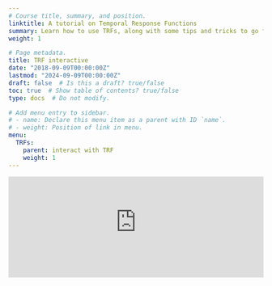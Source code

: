 ```yaml
---
# Course title, summary, and position.
linktitle: A tutorial on Temporal Response Functions
summary: Learn how to use TRFs, along with some tips and tricks to go further, and faster.
weight: 1

# Page metadata.
title: TRF interactive
date: "2018-09-09T00:00:00Z"
lastmod: "2024-09-09T00:00:00Z"
draft: false  # Is this a draft? true/false
toc: true  # Show table of contents? true/false
type: docs  # Do not modify.

# Add menu entry to sidebar.
# - name: Declare this menu item as a parent with ID `name`.
# - weight: Position of link in menu.
menu:
  TRFs:
    parent: interact with TRF
    weight: 1
---
```


<iframe src="https://hugow.pythonanywhere.com/" onload='javascript:(function(o){o.style.height=o.contentWindow.document.body.scrollHeight+"px";}(this));' style="height:200px;width:100%;border:none;overflow:hidden;"></iframe>
 
